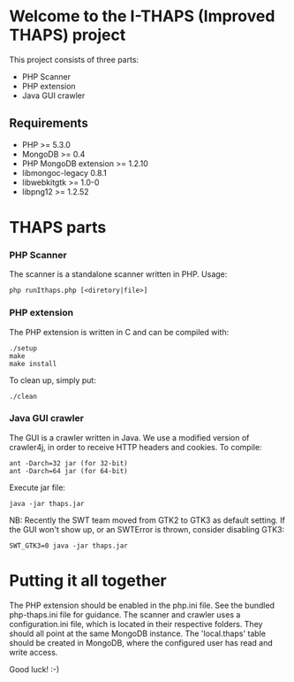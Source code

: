 # Welcome to the I-THAPS (Improved THAPS) project

This project consists of three parts:

* PHP Scanner
* PHP extension
* Java GUI crawler

## Requirements

 * PHP >= 5.3.0
 * MongoDB >= 0.4
 * PHP MongoDB extension >= 1.2.10
 * libmongoc-legacy 0.8.1
 * libwebkitgtk >= 1.0-0 
 * libpng12 >= 1.2.52

# THAPS parts

### PHP Scanner
The scanner is a standalone scanner written in PHP. Usage:

    php runIthaps.php [<diretory|file>]

### PHP extension
The PHP extension is written in C and can be compiled with:

    ./setup
    make
    make install

To clean up, simply put:

    ./clean

### Java GUI crawler
The GUI is a crawler written in Java. We use a modified version of crawler4j, in order to receive HTTP headers and cookies. To compile:

    ant -Darch=32 jar (for 32-bit)
    ant -Darch=64 jar (for 64-bit)

Execute jar file:

    java -jar thaps.jar

NB: Recently the SWT team moved from GTK2 to GTK3 as default setting. If the GUI won't show up, or an SWTError is thrown, consider disabling GTK3:

    SWT_GTK3=0 java -jar thaps.jar
    
# Putting it all together

The PHP extension should be enabled in the php.ini file. See the bundled php-thaps.ini file for guidance.
The scanner and crawler uses a configuration.ini file, which is located in their respective folders.
They should all point at the same MongoDB instance.
The 'local.thaps' table should be created in MongoDB, where the configured user has read and write access.

Good luck! :-)